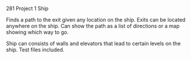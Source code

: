 281 Project 1 Ship

Finds a path to the exit given any location on the ship. Exits can be located anywhere on the ship.
Can show the path as a list of directions or a map showing which way to go.

Ship can consists of walls and elevators that lead to certain levels on the ship.
Test files included.
